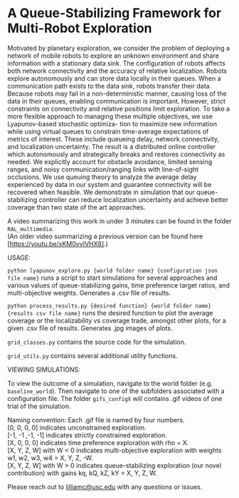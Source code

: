 # A Queue-Stabilizing Framework for Multi-Robot Exploration

Motivated by planetary exploration, we consider
the problem of deploying a network of mobile robots to
explore an unknown environment and share information with
a stationary data sink. The configuration of robots affects both
network connectivity and the accuracy of relative localization.
Robots explore autonomously and can store data locally in
their queues. When a communication path exists to the data
sink, robots transfer their data. Because robots may fail
in a non-deterministic manner, causing loss of the data in
their queues, enabling communication is important. However,
strict constraints on connectivity and relative positions limit
exploration. To take a more flexible approach to managing these
multiple objectives, we use Lyapunov-based stochastic optimiza-
tion to maximize new information while using virtual queues to
constrain time-average expectations of metrics of interest. These
include queueing delay, network connectivity, and localization
uncertainty. The result is a distributed online controller which
autonomously and strategically breaks and restores connectivity
as needed. We explicitly account for obstacle avoidance, limited
sensing ranges, and noisy communication/ranging links with
line-of-sight occlusions. We use queuing theory to analyze the
average delay experienced by data in our system and guarantee
connectivity will be recovered when feasible. We demonstrate
in simulation that our queue-stabilizing controller can reduce
localization uncertainty and achieve better coverage than two
state of the art approaches.

A video summarizing this work in under 3 minutes can be found in the folder `RAL_multimedia`.  
(An older video summarizing a previous version can be found here [https://youtu.be/xKM0vvIVHX8].)

USAGE:

`python lyapunov_explore.py {world folder name} {configuration json file name}` runs a script to start simulations for several approaches and various values of queue-stabilizing gains, time preference target ratios, and multi-objective weights. Generates a .csv file of results.

`python process_results.py {desired function} {world folder name} {results csv file name}` runs the desired function to plot the average coverage or the localizability vs coverage trade, amongst other plots, for a given .csv file of results. Generates .jpg images of plots.

`grid_classes.py` contains the source code for the simulation.

`grid_utils.py` contains several additional utility functions.

VIEWING SIMULATIONS:

To view the outcome of a simulation, navigate to the world folder (e.g. `baseline_world`). Then navigate to one of the subfolders associated with a configuration file. The folder `gifs_configX` will contains .gif videos of one trial of the simulation.

Naming convention: Each .gif file is named by four numbers.   
[0, 0, 0, 0] indicates unconstrained exploration.   
[-1, -1 ,-1, -1] indicates strictly constrained exploration.   
[X, 0, 0, 0] indicates time preference exploration with rho = X.   
[X, Y, Z, W] with W \< 0 indicates multi-objective exploration with weights w1, w2, w3, w4 = X, Y, Z, -W.   
[X, Y, Z, W] with W \> 0 indicates queue-stabilizing exploration (our novel contribution) with gains kq, kQ, kZ, kY = X, Y, Z, W.  
  
Please reach out to lilliamc@usc.edu with any questions or issues.
